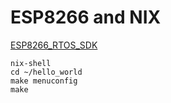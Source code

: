 # ESP8266 and NIX 

[ESP8266_RTOS_SDK](https://github.com/espressif/ESP8266_RTOS_SDK) 


```
nix-shell
cd ~/hello_world
make menuconfig
make
```
